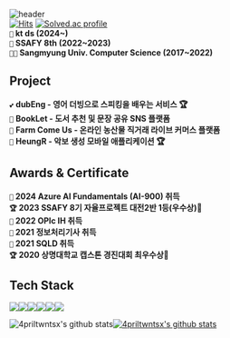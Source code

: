 ![header](https://capsule-render.vercel.app/api?type=waving&color=FFE082&text=Hi,&nbsp;There!&nbsp;🐯&height=200&fontSize=50&fontColor=FFFFFF&width=100)<br>
[![Hits](https://hits.seeyoufarm.com/api/count/incr/badge.svg?url=https%3A%2F%2Fgithub.com%2F4priltwntsx&count_bg=%2379C83D&title_bg=%23555555&icon=&icon_color=%23E7E7E7&title=hits&edge_flat=false)](https://hits.seeyoufarm.com)
[![Solved.ac profile](http://mazassumnida.wtf/api/mini/generate_badge?boj=cjg05034)](https://solved.ac/cjg05034)
<br>
**`🏢` kt ds (2024~)**  
**`💙` SSAFY 8th (2022~2023)**  
**`👩‍🎓` Sangmyung Univ. Computer Science (2017~2022)**    

## Project
`💕` **dubEng - 영어 더빙으로 스피킹을 배우는 서비스 🏆**  
`📖` **BookLet - 도서 추천 및 문장 공유 SNS 플랫폼**  
`🥕` **Farm Come Us - 온라인 농산물 직거래 라이브 커머스 플랫폼**  
`🎼` **HeungR -  악보 생성 모바일 애플리케이션 🏆**  

## Awards & Certificate
**`👀` 2024 Azure AI Fundamentals (AI-900) 취득** <br>
**`🏆` 2023 SSAFY 8기 자율프로젝트 대전2반 1등(우수상)🥇**    
**`👀` 2022 OPIc IH 취득**    
**`👀` 2021 정보처리기사 취득**    
**`👀` 2021 SQLD 취득**    
**`🏆` 2020 상명대학교 캡스톤 경진대회 최우수상🥈** 

## Tech Stack 
<img src="https://img.shields.io/badge/java-007396?style=for-the-badge&logo=java&logoColor=white"><img src="https://img.shields.io/badge/springboot-6DB33F?style=for-the-badge&logo=springboot&logoColor=white"><img src="https://img.shields.io/badge/python-3776AB?style=for-the-badge&logo=python&logoColor=white"><img src="https://img.shields.io/badge/fastapi-009688?style=for-the-badge&logo=fastapi&logoColor=white"><img src="https://img.shields.io/badge/mysql-4479A1?style=for-the-badge&logo=mysql&logoColor=white"><img src="https://img.shields.io/badge/redis-DC382D?style=for-the-badge&logo=redis&logoColor=white">
<!-- <img src="https://img.shields.io/badge/Docker-2496ED?style=for-the-badge&logo=docker&logoColor=white"> -->
</div>

![4priltwntsx's github stats](https://github-readme-stats.vercel.app/api?username=4priltwntsx&show_icons=true&theme=gruvbox)[![4priltwntsx's github stats](https://github-readme-stats.vercel.app/api/top-langs/?username=4priltwntsx&show_icons=true&hide_border=true&title_color=004386&icon_color=004386&layout=compact)](https://github.com/4priltwntsx)
<br>
<!--   [![Solved.ac Profile](http://mazassumnida.wtf/api/v2/generate_badge?boj=cjg05034)](https://solved.ac/cjg05034/)  -->
